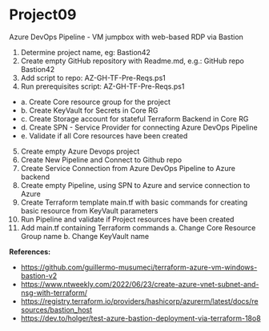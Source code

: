# Project09
Azure DevOps Pipeline - VM jumpbox with web-based RDP via Bastion

01. Determine project name, eg: Bastion42
02. Create empty GitHub repository with Readme.md, e.g.: GitHub repo Bastion42
03. Add script to repo: AZ-GH-TF-Pre-Reqs.ps1
04. Run prerequisites script: AZ-GH-TF-Pre-Reqs.ps1
- a. Create Core resource group for the project
- b. Create KeyVault for Secrets in Core RG
- c. Create Storage account for stateful Terraform Backend in Core RG
- d. Create SPN - Service Provider for connecting Azure DevOps Pipeline
- e. Validate if all Core resources have been created
05. Create empty Azure Devops project
06. Create New Pipeline and Connect to Github repo
07. Create Service Connection from Azure DevOps Pipeline to Azure backend
08. Create empty Pipeline, using SPN to Azure and service connection to Azure
09. Create Terraform template main.tf with basic commands for creating basic resource from KeyVault parameters
10. Run Pipeline and validate if Project resources have been created
11. Add main.tf containing Terraform commands
 	a. Change Core Resource Group name 
	b. Change KeyVault name


**References:**
- https://github.com/guillermo-musumeci/terraform-azure-vm-windows-bastion-v2
- https://www.ntweekly.com/2022/06/23/create-azure-vnet-subnet-and-nsg-with-terraform/
- https://registry.terraform.io/providers/hashicorp/azurerm/latest/docs/resources/bastion_host
- https://dev.to/holger/test-azure-bastion-deployment-via-terraform-18o8
